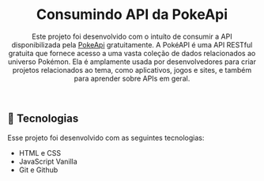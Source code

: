 <h1 align="center"> Consumindo API da PokeApi </h1>

<p align="center">
Este projeto foi desenvolvido com o intuíto de consumir a API disponibilizada pela <a target="_blank" rel="noopener noreferrer" href="https://pokeapi.co/">PokeApi</a> gratuitamente. A PokéAPI é uma API RESTful gratuita que fornece acesso a uma vasta coleção de dados relacionados ao universo Pokémon. Ela é amplamente usada por desenvolvedores para criar projetos relacionados ao tema, como aplicativos, jogos e sites, e também para aprender sobre APIs em geral.
</p>

<br>

## 🚀 Tecnologias

Esse projeto foi desenvolvido com as seguintes tecnologias:

- HTML e CSS
- JavaScript Vanilla
- Git e Github
